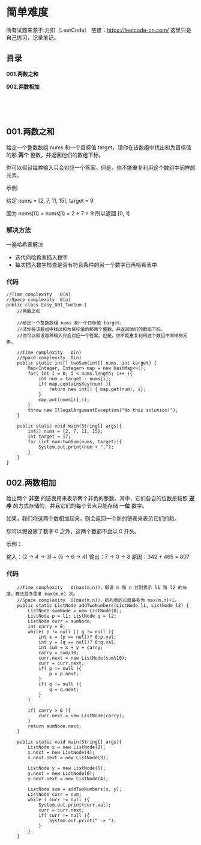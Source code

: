 # 简单难度
所有试题来源于:力扣（LeetCode）
链接：https://leetcode-cn.com/
这里只是自己练习，记录笔记。

## 目录
**001.两数之和**

**002.两数相加**

<br/><br/><br/>

## 001.两数之和

给定一个整数数组 nums 和一个目标值 target，请你在该数组中找出和为目标值的那 **两个** 整数，并返回他们的数组下标。

你可以假设每种输入只会对应一个答案。但是，你不能重复利用这个数组中同样的元素。

示例:

给定 nums = [2, 7, 11, 15], target = 9

因为 nums[0] + nums[1] = 2 + 7 = 9
所以返回 [0, 1]

### 解决方法
一遍哈希表解决

- 迭代向哈希表插入数字
- 每次插入数字检查是否有符合条件的另一个数字已再哈希表中

### 代码

```
//Time complexity   O(n)
//Space complexity  O(n)
public class Easy_001_TwoSum {
    //两数之和

    //给定一个整数数组 nums 和一个目标值 target，
    //请你在该数组中找出和为目标值的那两个整数，并返回他们的数组下标。
    //你可以假设每种输入只会对应一个答案。但是，你不能重复利用这个数组中同样的元素。

    //Time complexity   O(n)
    //Space complexity  O(n)
    public static int[] twoSum(int[] nums, int target) {
        Map<Integer, Integer> map = new HashMap<>();
        for( int i = 0; i < nums.length; i++ ){
            int num = target - nums[i];
            if( map.containsKey(num) ){
                return new int[] { map.get(num), i};
            }
            map.put(nums[i],i);
        }
        throw new IllegalArgumentException("No this solution!");
    }

    public static void main(String[] args){
        int[] nums = {2, 7, 11, 15};
        int target = 17;
        for (int num:twoSum(nums, target)){
            System.out.print(num + ",");
        }
    }
}
```
## 002.两数相加
给出两个 **非空** 的链表用来表示两个非负的整数。其中，它们各自的位数是按照 **逆序** 的方式存储的，并且它们的每个节点只能存储 **一位** 数字。

如果，我们将这两个数相加起来，则会返回一个新的链表来表示它们的和。

您可以假设除了数字 0 之外，这两个数都不会以 0 开头。

示例：

输入：(2 -> 4 -> 3) + (5 -> 6 -> 4)
输出：7 -> 0 -> 8
原因：342 + 465 = 807

### 代码
```
	//Time complexity   O(max(m,n))，假设 m 和 n 分别表示 l1 和 l2 的长度，算法最多重复 max(m,n) 次。
    //Space complexity  O(max(m,n))，新列表的长度最多为 max(m,n)+1。
    public static ListNode addTwoNumbers(ListNode l1, ListNode l2) {
        ListNode sumNode = new ListNode(0);
        ListNode p = l1; ListNode q = l2;
        ListNode curr = sumNode;
        int carry = 0;
        while( p != null || q != null ){
            int x = (p == null)? 0:p.val;
            int y = (q == null)? 0:q.val;
            int sum = x + y + carry;
            carry = sum/10;
            curr.next = new ListNode(sum%10);
            curr = curr.next;
            if( p != null ){
                p = p.next;
            }
            if( q != null ){
                q = q.next;
            }
        }

        if( carry > 0 ){
            curr.next = new ListNode(carry);
        }
        return sumNode.next;
    }

    public static void main(String[] args){
        ListNode x = new ListNode(2);
        x.next = new ListNode(4);
        x.next.next = new ListNode(3);

        ListNode y = new ListNode(5);
        y.next = new ListNode(6);
        y.next.next = new ListNode(4);

        ListNode sum = addTwoNumbers(x, y);
        ListNode curr = sum;
        while ( curr != null ){
            System.out.print(curr.val);
            curr = curr.next;
            if( curr != null ){
                System.out.print(" -> ");
            }
        }
    }
```
